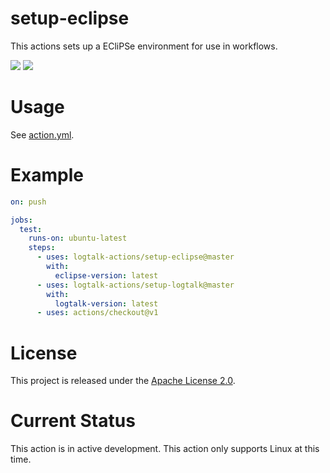 # setup-eclipse

This actions sets up a ECliPSe environment for use in workflows.

![](https://github.com/logtalk-actions/setup-eclipse/workflows/Test/badge.svg)
![](https://github.com/logtalk-actions/setup-eclipse/workflows/Logtalk/badge.svg)

# Usage

See [action.yml](action.yml).

# Example

```yml
on: push

jobs:
  test:
    runs-on: ubuntu-latest
    steps:
      - uses: logtalk-actions/setup-eclipse@master
        with:
          eclipse-version: latest
      - uses: logtalk-actions/setup-logtalk@master
        with:
          logtalk-version: latest
      - uses: actions/checkout@v1
```

# License

This project is released under the [Apache License 2.0](LICENSE).

# Current Status

This action is in active development. This action only supports Linux at this time.
